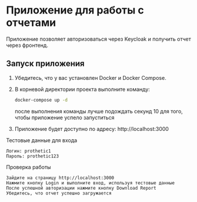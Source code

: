 # Приложение для работы с отчетами

Приложение позволяет авторизоваться через Keycloak и получить отчет через фронтенд.

## Запуск приложения

1. Убедитесь, что у вас установлен Docker и Docker Compose.
2. В корневой директории проекта выполните команду:

   ```bash
   docker-compose up -d
   ```

   после выполнения команды лучше подождать секунд 10 для того, чтобы приложение успело запуститься   

3. Приложение будет доступно по адресу:
http://localhost:3000

Тестовые данные для входа

    Логин: prothetic1
    Пароль: prothetic123

Проверка работы

    Зайдите на страницу http://localhost:3000
    Нажмите кнопку Login и выполните вход, используя тестовые данные
    После успешной авторизации нажмите кнопку Download Report
    Убедитесь, что отчет успешно загружается